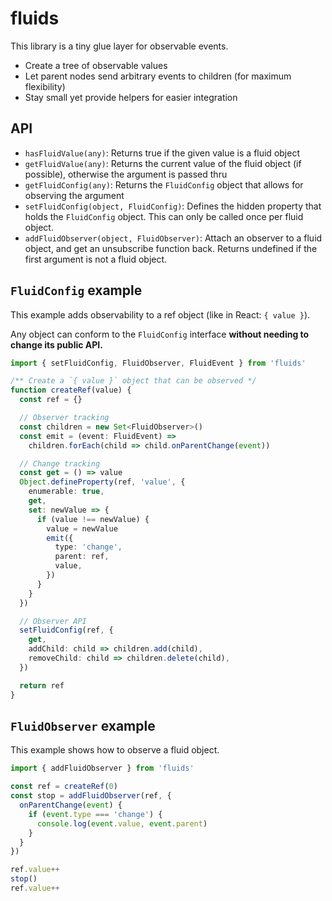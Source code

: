 # fluids

This library is a tiny glue layer for observable events.

- Create a tree of observable values
- Let parent nodes send arbitrary events to children (for maximum flexibility)
- Stay small yet provide helpers for easier integration

## API

- `hasFluidValue(any)`: Returns true if the given value is a fluid object
- `getFluidValue(any)`: Returns the current value of the fluid object (if possible), otherwise the argument is passed thru
- `getFluidConfig(any)`: Returns the `FluidConfig` object that allows for observing the argument
- `setFluidConfig(object, FluidConfig)`: Defines the hidden property that holds the `FluidConfig` object. This can only be called once per fluid object.
- `addFluidObserver(object, FluidObserver)`: Attach an observer to a fluid object, and get an unsubscribe function back. Returns undefined if the first argument is not a fluid object.

## `FluidConfig` example

This example adds observability to a ref object (like in React: `{ value }`).

Any object can conform to the `FluidConfig` interface **without needing to change its public API.**

```ts
import { setFluidConfig, FluidObserver, FluidEvent } from 'fluids'

/** Create a `{ value }` object that can be observed */
function createRef(value) {
  const ref = {}

  // Observer tracking
  const children = new Set<FluidObserver>()
  const emit = (event: FluidEvent) =>
    children.forEach(child => child.onParentChange(event))

  // Change tracking
  const get = () => value
  Object.defineProperty(ref, 'value', {
    enumerable: true,
    get,
    set: newValue => {
      if (value !== newValue) {
        value = newValue
        emit({
          type: 'change',
          parent: ref,
          value,
        })
      }
    }
  })

  // Observer API
  setFluidConfig(ref, {
    get,
    addChild: child => children.add(child),
    removeChild: child => children.delete(child),
  })

  return ref
}
```

## `FluidObserver` example

This example shows how to observe a fluid object.

```ts
import { addFluidObserver } from 'fluids'

const ref = createRef(0)
const stop = addFluidObserver(ref, {
  onParentChange(event) {
    if (event.type === 'change') {
      console.log(event.value, event.parent)
    }
  }
})

ref.value++
stop()
ref.value++
```
